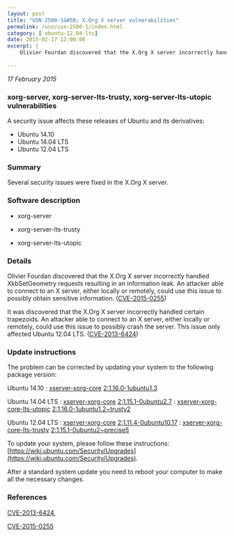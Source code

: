 ```yaml
---
layout: post
title: "USN-2500-1&#58; X.Org X server vulnerabilities"
permalink: /usn/usn-2500-1/index.html
category: [ ubuntu-12.04-lts]
date: 2015-02-17 12:00:00
excerpt: |
    Olivier Fourdan discovered that the X.Org X server incorrectly handled XkbSetGeometry requests resulting in an information leak. An attacker able to connect to an X server, either locally or remotely, could use this issue to possibly obtain sensitive information. ([CVE-2015-0255](http://people.ubuntu.com/~ubuntu-security/cve/CVE-2015-0255))
    
--- 
```

 
 

*17 February 2015*

### xorg-server, xorg-server-lts-trusty, xorg-server-lts-utopic vulnerabilities

A security issue affects these releases of Ubuntu and its derivatives:

* Ubuntu 14.10
* Ubuntu 14.04 LTS
* Ubuntu 12.04 LTS

### Summary

Several security issues were fixed in the X.Org X server. 

### Software description

* xorg-server 

* xorg-server-lts-trusty 

* xorg-server-lts-utopic 

### Details

Olivier Fourdan discovered that the X.Org X server incorrectly handled XkbSetGeometry requests resulting in an information leak. An attacker able to connect to an X server, either locally or remotely, could use this issue to possibly obtain sensitive information. ([CVE-2015-0255](http://people.ubuntu.com/~ubuntu-security/cve/CVE-2015-0255))

It was discovered that the X.Org X server incorrectly handled certain trapezoids. An attacker able to connect to an X server, either locally or remotely, could use this issue to possibly crash the server. This issue only affected Ubuntu 12.04 LTS. ([CVE-2013-6424](http://people.ubuntu.com/~ubuntu-security/cve/CVE-2013-6424)) 

### Update instructions

The problem can be corrected by updating your system to the following package version:

Ubuntu 14.10
 : [xserver-xorg-core](https://launchpad.net/ubuntu/+source/xorg-server) <span> [2:1.16.0-1ubuntu1.3](https://launchpad.net/ubuntu/+source/xorg-server/2:1.16.0-1ubuntu1.3) </span> 

Ubuntu 14.04 LTS
 : [xserver-xorg-core](https://launchpad.net/ubuntu/+source/xorg-server) <span> [2:1.15.1-0ubuntu2.7](https://launchpad.net/ubuntu/+source/xorg-server/2:1.15.1-0ubuntu2.7) </span> 
 : [xserver-xorg-core-lts-utopic](https://launchpad.net/ubuntu/+source/xorg-server-lts-utopic) <span> [2:1.16.0-1ubuntu1.2~trusty2](https://launchpad.net/ubuntu/+source/xorg-server-lts-utopic/2:1.16.0-1ubuntu1.2~trusty2) </span> 

Ubuntu 12.04 LTS
 : [xserver-xorg-core](https://launchpad.net/ubuntu/+source/xorg-server) <span> [2:1.11.4-0ubuntu10.17](https://launchpad.net/ubuntu/+source/xorg-server/2:1.11.4-0ubuntu10.17) </span> 
 : [xserver-xorg-core-lts-trusty](https://launchpad.net/ubuntu/+source/xorg-server-lts-trusty) <span> [2:1.15.1-0ubuntu2~precise5](https://launchpad.net/ubuntu/+source/xorg-server-lts-trusty/2:1.15.1-0ubuntu2~precise5) </span> 

To update your system, please follow these instructions: [https://wiki.ubuntu.com/Security/Upgrades](https://wiki.ubuntu.com/Security/Upgrades).

After a standard system update you need to reboot your computer to make all the necessary changes. 

### References

 
 [CVE-2013-6424](http://people.ubuntu.com/~ubuntu-security/cve/CVE-2013-6424), 

 [CVE-2015-0255](http://people.ubuntu.com/~ubuntu-security/cve/CVE-2015-0255)
 

